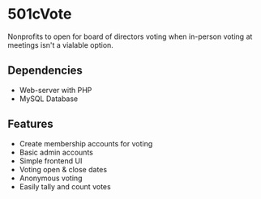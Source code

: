 # 501cVote
Nonprofits to open for board of directors voting when in-person voting at meetings isn't a vialable option.

## Dependencies 
* Web-server with PHP
* MySQL Database

## Features
* Create membership accounts for voting
* Basic admin accounts
* Simple frontend UI
* Voting open & close dates
* Anonymous voting
* Easily tally and count votes
